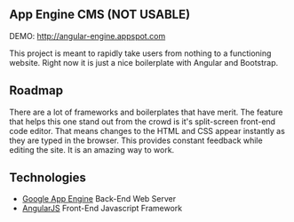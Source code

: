 ## App Engine CMS (NOT USABLE)

DEMO: http://angular-engine.appspot.com

This project is meant to rapidly take users from nothing to a functioning website.  Right now it is just a nice boilerplate with Angular and Bootstrap.

## Roadmap
There are a lot of frameworks and boilerplates that have merit.  The feature that helps this one stand out from the crowd is it's split-screen front-end code editor.  That means changes to the HTML and CSS appear instantly as they are typed in the browser.  This provides constant feedback while editing the site.  It is an amazing way to work.

## Technologies
+ [Google App Engine](https://developers.google.com/appengine/docs/python/) Back-End Web Server
+ [AngularJS](http://angularjs.org/) Front-End Javascript Framework
